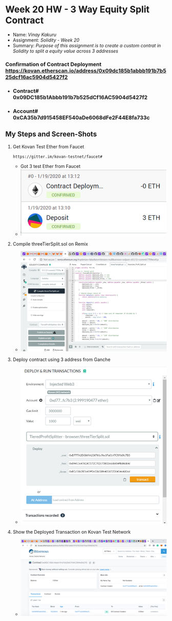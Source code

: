 # Week 20 HW - 3 Way Equity Split Contract

* Name: *Vinay Kakuru*
* Assignment: *Solidity - Week 20*
* Summary: *Purpose of this assignment is to create a custom contrat in Solidity to split a equity value across 3 addresses*

### Confirmation of Contract Deployment https://kovan.etherscan.io/address/0x09dc185b1abbb191b7b525dcf16ac5904d5427f2
* ### Contract# 0x09DC185b1Abbb191b7b525dCf16AC5904d5427f2
* ### Account#  0xCA35b7d915458EF540aDe6068dFe2F44E8fa733c

## My Steps and Screen-Shots

1) Get Kovan Test Ether from Faucet 
    ```
    https://gitter.im/kovan-testnet/faucet#
    ```
    * Got 3 test Ether from Faucet
    * ![Faucet](./InitialEther0to3.png) 

2) Compile threeTierSplit.sol on Remix
   * ![Compile](./CompileOnRexix.png)

3) Deploy contract using 3 address from Ganche
   * ![Deploy](./3WaySplitAddresses.png)

4) Show the Deployed Transaction on Kovan Test Network
   * ![Contract](./DeployedContractOnKovan.png)
   

